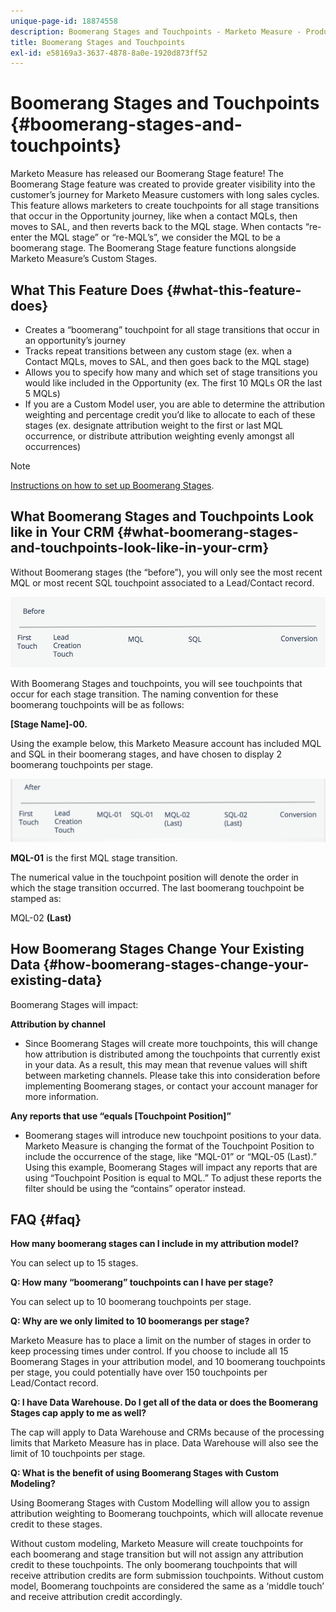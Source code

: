 ```yaml
---
unique-page-id: 18874558
description: Boomerang Stages and Touchpoints - Marketo Measure - Product Documentation
title: Boomerang Stages and Touchpoints
exl-id: e58169a3-3637-4878-8a0e-1920d873ff52
---
```

# Boomerang Stages and Touchpoints {#boomerang-stages-and-touchpoints}

Marketo Measure has released our Boomerang Stage feature! The Boomerang Stage feature was created to provide greater visibility into the customer’s journey for Marketo Measure customers with long sales cycles. This feature allows marketers to create touchpoints for all stage transitions that occur in the Opportunity journey, like when a contact MQLs, then moves to SAL, and then reverts back to the MQL stage. When contacts “re-enter the MQL stage” or “re-MQL’s”, we consider the MQL to be a boomerang stage. The Boomerang Stage feature functions alongside Marketo Measure’s Custom Stages.

## What This Feature Does {#what-this-feature-does}

* Creates a “boomerang” touchpoint for all stage transitions that occur in an opportunity’s journey
* Tracks repeat transitions between any custom stage (ex. when a Contact MQLs, moves to SAL, and then goes back to the MQL stage)
* Allows you to specify how many and which set of stage transitions you would like included in the Opportunity (ex. The first 10 MQLs OR the last 5 MQLs)
* If you are a Custom Model user, you are able to determine the attribution weighting and percentage credit you’d like to allocate to each of these stages (ex. designate attribution weight to the first or last MQL occurrence, or distribute attribution weighting evenly amongst all occurrences)

>[!NOTE]
>
>[Instructions on how to set up Boomerang Stages](/help/advanced-marketo-measure-features/boomerang/setting-up-boomerang-stages.md).

## What Boomerang Stages and Touchpoints Look like in Your CRM {#what-boomerang-stages-and-touchpoints-look-like-in-your-crm}

Without Boomerang stages (the “before”), you will only see the most recent MQL or most recent SQL touchpoint associated to a Lead/Contact record.

![](assets/1.png)

With Boomerang Stages and touchpoints, you will see touchpoints that occur for each stage transition. The naming convention for these boomerang touchpoints will be as follows:

**[Stage Name]-00.**

Using the example below, this Marketo Measure account has included MQL and SQL in their boomerang stages, and have chosen to display 2 boomerang touchpoints per stage.

![](assets/2.png)

**MQL-01** is the first MQL stage transition.

The numerical value in the touchpoint position will denote the order in which the stage transition occurred. The last boomerang touchpoint be stamped as:

MQL-02 **(Last)**

## How Boomerang Stages Change Your Existing Data {#how-boomerang-stages-change-your-existing-data}

Boomerang Stages will impact:

**Attribution by channel**

* Since Boomerang Stages will create more touchpoints, this will change how attribution is distributed among the touchpoints that currently exist in your data. As a result, this may mean that revenue values will shift between marketing channels. Please take this into consideration before implementing Boomerang stages, or contact your account manager for more information.

**Any reports that use “equals [Touchpoint Position]”**

* Boomerang stages will introduce new touchpoint positions to your data. Marketo Measure is changing the format of the Touchpoint Position to include the occurrence of the stage, like “MQL-01” or “MQL-05 (Last).” Using this example, Boomerang Stages will impact any reports that are using “Touchpoint Position is equal to MQL.” To adjust these reports the filter should be using the “contains” operator instead.

## FAQ {#faq}

**How many boomerang stages can I include in my attribution model?**

You can select up to 15 stages.

**Q: How many “boomerang” touchpoints can I have per stage?**

You can select up to 10 boomerang touchpoints per stage.

**Q: Why are we only limited to 10 boomerangs per stage?**

Marketo Measure has to place a limit on the number of stages in order to keep processing times under control. If you choose to include all 15 Boomerang Stages in your attribution model, and 10 boomerang touchpoints per stage, you could potentially have over 150 touchpoints per Lead/Contact record.

**Q: I have Data Warehouse. Do I get all of the data or does the Boomerang Stages cap apply to me as well?**

The cap will apply to Data Warehouse and CRMs because of the processing limits that Marketo Measure has in place. Data Warehouse will also see the limit of 10 touchpoints per stage.

**Q: What is the benefit of using Boomerang Stages with Custom Modeling?**

Using Boomerang Stages with Custom Modelling will allow you to assign attribution weighting to Boomerang touchpoints, which will allocate revenue credit to these stages.

Without custom modeling, Marketo Measure will create touchpoints for each boomerang and stage transition but will not assign any attribution credit to these touchpoints. The only boomerang touchpoints that will receive attribution credits are form submission touchpoints. Without custom model, Boomerang touchpoints are considered the same as a ‘middle touch’ and receive attribution credit accordingly.
